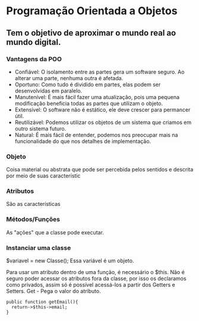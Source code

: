 # Programação Orientada a Objetos
## Tem o objetivo de aproximar o mundo real ao mundo digital.

### Vantagens da POO
* Confiável: O isolamento entre as partes gera um software seguro. Ao alterar uma parte, nenhuma outra é afetada.
* Oportuno: Como tudo é dividido em partes, elas podem ser desenvolvidas em paralelo.
* Manutenível: É mais fácil fazer uma atualização, pois uma pequena modificação beneficia todas as partes que utilizam o objeto.
* Extensível: O software não é estático, ele deve crescer para permancer útil.
* Reutilizável: Podemos utilizar os objetos de um sistema que criamos em outro sistema futuro.
* Natural: É mais fácil de entender, podemos nos preocupar mais na funcionalidade do que nos detalhes de implementação.

### Objeto
Coisa material ou abstrata que pode ser percebida pelos sentidos e descrita por meio de suas característic

### Atributos
São as características

### Métodos/Funções
As "ações" que a classe pode executar.

### Instanciar uma classe
$variavel = new Classe();
Essa variável é um objeto.

Para usar um atributo dentro de uma função, é necessário o $this.
Não é seguro poder acessar os atributos fora da classe, por isso os declaramos como privados, assim só é possível acessá-los a partir dos Getters e Setters.
Get - Pega o valor do atributo.

~~~
public function getEmail(){
  return->$this->email;
}
~~~
